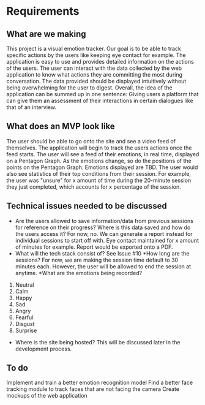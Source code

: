 # Requirements

## What are we making

This project is a visual emotion tracker. Our goal is to be able to track specific actions by the users like keeping eye contact for example. The application is easy to use and provides detailed information on the actions of the users. The user can interact with the data collected by the web application to know what actions they are committing the most during conversation. The data provided should be displayed intuitively without being overwhelming for the user to digest. Overall, the idea of the application can be summed up in one sentence: Giving users a platform that can give them an assessment of their interactions in certain dialogues like that of an interview.

## What does an MVP look like

The user should be able to go onto the site and see a video feed of themselves. The application will begin to track the users actions once the feed starts. The user will see a feed of their emotions, in real time, displayed on a Pentagon Graph. As the emotions change, so do the positions of the points on the Pentagon Graph. Emotions displayed are TBD. The user would also see statistics of their top conditions from their session. For example, the user was "unsure" for x amount of time during the 20-minute session they just completed, which accounts for x percentage of the session.

## Technical issues needed to be discussed

* Are the users allowed to save information/data from previous sessions for reference on their progress? Where is this data saved and how do the users access it?
For now, no. We can generate a report instead for individual sessions to start off with. Eye contact maintained for x amount of minutes for example. Report would be exported onto a PDF.
* What will the tech stack consist of?
See Issue #10
*How long are the sessions?
For now, we are making the session time default to 30 minutes each. However, the user will be allowed to end the session at anytime.
*What are the emotions being recorded?

1. Neutral
2. Calm
3. Happy
4. Sad
5. Angry
6. Fearful
7. Disgust
8. Surprise

* Where is the site being hosted?
This will be discussed later in the development process.

## To do

Implement and train a better emotion recognition model
Find a better face tracking module to track faces that are not facing the camera
Create mockups of the web application